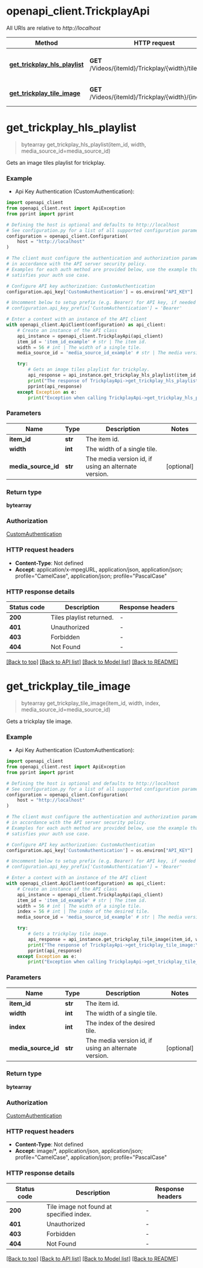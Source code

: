 # openapi_client.TrickplayApi

All URIs are relative to *http://localhost*

Method | HTTP request | Description
------------- | ------------- | -------------
[**get_trickplay_hls_playlist**](TrickplayApi.md#get_trickplay_hls_playlist) | **GET** /Videos/{itemId}/Trickplay/{width}/tiles.m3u8 | Gets an image tiles playlist for trickplay.
[**get_trickplay_tile_image**](TrickplayApi.md#get_trickplay_tile_image) | **GET** /Videos/{itemId}/Trickplay/{width}/{index}.jpg | Gets a trickplay tile image.


# **get_trickplay_hls_playlist**
> bytearray get_trickplay_hls_playlist(item_id, width, media_source_id=media_source_id)

Gets an image tiles playlist for trickplay.

### Example

* Api Key Authentication (CustomAuthentication):

```python
import openapi_client
from openapi_client.rest import ApiException
from pprint import pprint

# Defining the host is optional and defaults to http://localhost
# See configuration.py for a list of all supported configuration parameters.
configuration = openapi_client.Configuration(
    host = "http://localhost"
)

# The client must configure the authentication and authorization parameters
# in accordance with the API server security policy.
# Examples for each auth method are provided below, use the example that
# satisfies your auth use case.

# Configure API key authorization: CustomAuthentication
configuration.api_key['CustomAuthentication'] = os.environ["API_KEY"]

# Uncomment below to setup prefix (e.g. Bearer) for API key, if needed
# configuration.api_key_prefix['CustomAuthentication'] = 'Bearer'

# Enter a context with an instance of the API client
with openapi_client.ApiClient(configuration) as api_client:
    # Create an instance of the API class
    api_instance = openapi_client.TrickplayApi(api_client)
    item_id = 'item_id_example' # str | The item id.
    width = 56 # int | The width of a single tile.
    media_source_id = 'media_source_id_example' # str | The media version id, if using an alternate version. (optional)

    try:
        # Gets an image tiles playlist for trickplay.
        api_response = api_instance.get_trickplay_hls_playlist(item_id, width, media_source_id=media_source_id)
        print("The response of TrickplayApi->get_trickplay_hls_playlist:\n")
        pprint(api_response)
    except Exception as e:
        print("Exception when calling TrickplayApi->get_trickplay_hls_playlist: %s\n" % e)
```



### Parameters


Name | Type | Description  | Notes
------------- | ------------- | ------------- | -------------
 **item_id** | **str**| The item id. | 
 **width** | **int**| The width of a single tile. | 
 **media_source_id** | **str**| The media version id, if using an alternate version. | [optional] 

### Return type

**bytearray**

### Authorization

[CustomAuthentication](../README.md#CustomAuthentication)

### HTTP request headers

 - **Content-Type**: Not defined
 - **Accept**: application/x-mpegURL, application/json, application/json; profile="CamelCase", application/json; profile="PascalCase"

### HTTP response details

| Status code | Description | Response headers |
|-------------|-------------|------------------|
**200** | Tiles playlist returned. |  -  |
**401** | Unauthorized |  -  |
**403** | Forbidden |  -  |
**404** | Not Found |  -  |

[[Back to top]](#) [[Back to API list]](../README.md#documentation-for-api-endpoints) [[Back to Model list]](../README.md#documentation-for-models) [[Back to README]](../README.md)

# **get_trickplay_tile_image**
> bytearray get_trickplay_tile_image(item_id, width, index, media_source_id=media_source_id)

Gets a trickplay tile image.

### Example

* Api Key Authentication (CustomAuthentication):

```python
import openapi_client
from openapi_client.rest import ApiException
from pprint import pprint

# Defining the host is optional and defaults to http://localhost
# See configuration.py for a list of all supported configuration parameters.
configuration = openapi_client.Configuration(
    host = "http://localhost"
)

# The client must configure the authentication and authorization parameters
# in accordance with the API server security policy.
# Examples for each auth method are provided below, use the example that
# satisfies your auth use case.

# Configure API key authorization: CustomAuthentication
configuration.api_key['CustomAuthentication'] = os.environ["API_KEY"]

# Uncomment below to setup prefix (e.g. Bearer) for API key, if needed
# configuration.api_key_prefix['CustomAuthentication'] = 'Bearer'

# Enter a context with an instance of the API client
with openapi_client.ApiClient(configuration) as api_client:
    # Create an instance of the API class
    api_instance = openapi_client.TrickplayApi(api_client)
    item_id = 'item_id_example' # str | The item id.
    width = 56 # int | The width of a single tile.
    index = 56 # int | The index of the desired tile.
    media_source_id = 'media_source_id_example' # str | The media version id, if using an alternate version. (optional)

    try:
        # Gets a trickplay tile image.
        api_response = api_instance.get_trickplay_tile_image(item_id, width, index, media_source_id=media_source_id)
        print("The response of TrickplayApi->get_trickplay_tile_image:\n")
        pprint(api_response)
    except Exception as e:
        print("Exception when calling TrickplayApi->get_trickplay_tile_image: %s\n" % e)
```



### Parameters


Name | Type | Description  | Notes
------------- | ------------- | ------------- | -------------
 **item_id** | **str**| The item id. | 
 **width** | **int**| The width of a single tile. | 
 **index** | **int**| The index of the desired tile. | 
 **media_source_id** | **str**| The media version id, if using an alternate version. | [optional] 

### Return type

**bytearray**

### Authorization

[CustomAuthentication](../README.md#CustomAuthentication)

### HTTP request headers

 - **Content-Type**: Not defined
 - **Accept**: image/*, application/json, application/json; profile="CamelCase", application/json; profile="PascalCase"

### HTTP response details

| Status code | Description | Response headers |
|-------------|-------------|------------------|
**200** | Tile image not found at specified index. |  -  |
**401** | Unauthorized |  -  |
**403** | Forbidden |  -  |
**404** | Not Found |  -  |

[[Back to top]](#) [[Back to API list]](../README.md#documentation-for-api-endpoints) [[Back to Model list]](../README.md#documentation-for-models) [[Back to README]](../README.md)

